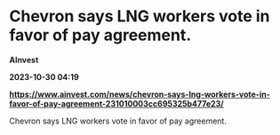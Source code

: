 # Chevron says LNG workers vote in favor of pay agreement.
**AInvest**

**2023-10-30 04:19**

**https://www.ainvest.com/news/chevron-says-lng-workers-vote-in-favor-of-pay-agreement-231010003cc695325b477e23/**

Chevron says LNG workers vote in favor of pay agreement.